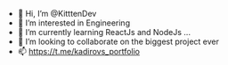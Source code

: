 - 👋 Hi, I’m @KitttenDev
- 👀 I’m interested in Engineering
- 🌱 I’m currently learning ReactJs and NodeJs ...
- 💞️ I’m looking to collaborate on the biggest project ever
- 📫 https://t.me/kadirovs_portfolio

